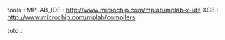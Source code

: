 tools :
MPLAB_IDE : http://www.microchip.com/mplab/mplab-x-ide
XC8 : http://www.microchip.com/mplab/compilers

tuto : 

